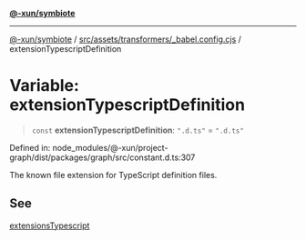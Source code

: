 [**@-xun/symbiote**](../../../../../README.md)

***

[@-xun/symbiote](../../../../../README.md) / [src/assets/transformers/\_babel.config.cjs](../README.md) / extensionTypescriptDefinition

# Variable: extensionTypescriptDefinition

> `const` **extensionTypescriptDefinition**: `".d.ts"` = `".d.ts"`

Defined in: node\_modules/@-xun/project-graph/dist/packages/graph/src/constant.d.ts:307

The known file extension for TypeScript definition files.

## See

[extensionsTypescript](extensionsTypescript.md)
